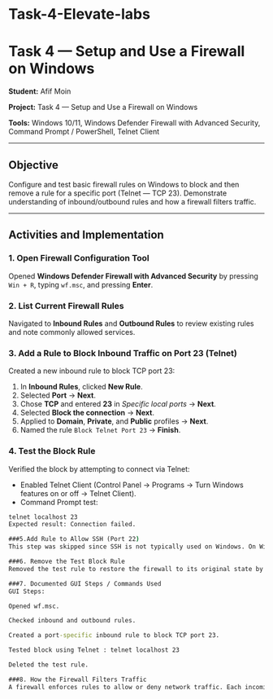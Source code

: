 # Task-4-Elevate-labs

# Task 4 — Setup and Use a Firewall on Windows

**Student:** Afif Moin

**Project:** Task 4 — Setup and Use a Firewall on Windows  

**Tools:** Windows 10/11, Windows Defender Firewall with Advanced Security, Command Prompt / PowerShell, Telnet Client

---

## Objective
Configure and test basic firewall rules on Windows to block and then remove a rule for a specific port (Telnet — TCP 23). Demonstrate understanding of inbound/outbound rules and how a firewall filters traffic.

---

## Activities and Implementation

### 1. Open Firewall Configuration Tool
Opened **Windows Defender Firewall with Advanced Security** by pressing `Win + R`, typing `wf.msc`, and pressing **Enter**.  


### 2. List Current Firewall Rules
Navigated to **Inbound Rules** and **Outbound Rules** to review existing rules and note commonly allowed services.  


### 3. Add a Rule to Block Inbound Traffic on Port 23 (Telnet)
Created a new inbound rule to block TCP port 23:
1. In **Inbound Rules**, clicked **New Rule**.
2. Selected **Port** → **Next**.
3. Chose **TCP** and entered **23** in *Specific local ports* → **Next**.
4. Selected **Block the connection** → **Next**.
5. Applied to **Domain**, **Private**, and **Public** profiles → **Next**.
6. Named the rule `Block Telnet Port 23` → **Finish**.  


### 4. Test the Block Rule
Verified the block by attempting to connect via Telnet:
- Enabled Telnet Client (Control Panel → Programs → Turn Windows features on or off → Telnet Client).
- Command Prompt test:
```cmd
telnet localhost 23
Expected result: Connection failed.

###5.Add Rule to Allow SSH (Port 22)
This step was skipped since SSH is not typically used on Windows. On Windows, a similar step could involve allowing RDP (TCP 3389) using the same process but selecting Allow the connection.

###6. Remove the Test Block Rule
Removed the test rule to restore the firewall to its original state by right-clicking Block Telnet Port 23 → Delete.

###7. Documented GUI Steps / Commands Used
GUI Steps:

Opened wf.msc.

Checked inbound and outbound rules.

Created a port-specific inbound rule to block TCP port 23.

Tested block using Telnet : telnet localhost 23

Deleted the test rule.

###8. How the Firewall Filters Traffic
A firewall enforces rules to allow or deny network traffic. Each incoming or outgoing connection is checked against these rules. If the traffic matches an allow rule, it is permitted; if it matches a block rule, it is denied. Rules can be based on port, protocol, IP address, application, and network profile.
